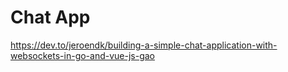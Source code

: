# Chat App

https://dev.to/jeroendk/building-a-simple-chat-application-with-websockets-in-go-and-vue-js-gao
